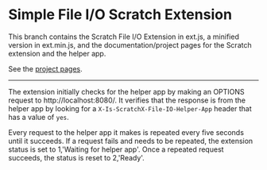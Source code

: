 # Simple File I/O Scratch Extension
This branch contains the Scratch File I/O Extension in ext.js, a minified version in ext.min.js, and the documentation/project pages for the Scratch extension and the helper app.

See the [project pages](https://github.com/Znapi/scratchx/wiki/File-I-O/).

---

The extension initially checks for the helper app by making an OPTIONS request to http://localhost:8080/. It verifies that the response is from the helper app by looking for a `X-Is-ScratchX-File-IO-Helper-App` header that has a value of `yes`.

Every request to the helper app it makes is repeated every five seconds until it succeeds. If a request fails and needs to be repeated, the extension status is set to 1,'Waiting for helper app'. Once a repeated request succeeds, the status is reset to 2,'Ready'.